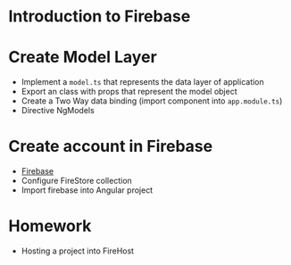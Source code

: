 
# Introduction to Firebase

# Create Model Layer

- Implement a `model.ts` that represents the data layer of application
- Export an class with props that represent the model object
- Create a Two Way data binding (import component into `app.module.ts`)
- Directive NgModels


# Create account in Firebase 

- [Firebase]()
- Configure FireStore collection
- Import firebase into Angular project


# Homework

- Hosting a project into FireHost 